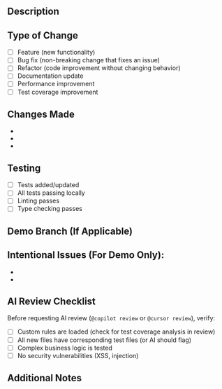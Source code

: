 ## Description
<!-- Provide a brief description of what this PR does -->

## Type of Change
- [ ] Feature (new functionality)
- [ ] Bug fix (non-breaking change that fixes an issue)
- [ ] Refactor (code improvement without changing behavior)
- [ ] Documentation update
- [ ] Performance improvement
- [ ] Test coverage improvement

## Changes Made
<!-- List the key changes in this PR -->
- 
- 
- 

## Testing
- [ ] Tests added/updated
- [ ] All tests passing locally
- [ ] Linting passes
- [ ] Type checking passes

## Demo Branch (If Applicable)
<!-- If this is a demo branch, note what intentional bugs are included for AI review demonstration -->

**Intentional Issues (For Demo Only):**
- 
- 
- 

## AI Review Checklist

Before requesting AI review (`@copilot review` or `@cursor review`), verify:
- [ ] Custom rules are loaded (check for test coverage analysis in review)
- [ ] All new files have corresponding test files (or AI should flag)
- [ ] Complex business logic is tested
- [ ] No security vulnerabilities (XSS, injection)

## Additional Notes
<!-- Any additional context or notes for reviewers -->

